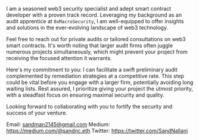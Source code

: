 I am a seasoned web3 security specialist and adept smart contract developer with a proven track record. Leveraging my background as an audit apprentice at `0xMacroSecurity`, I am well-equipped to offer insights and solutions in the ever-evolving landscape of web3 technology.

Feel free to reach out for private audits or tailored consultations on web3 smart contracts. It's worth noting that larger audit firms often juggle numerous projects simultaneously, which might prevent your project from receiving the focused attention it warrants.

Here's my commitment to you: I can facilitate a swift preliminary audit complemented by remediation strategies at a competitive rate. This step could be vital before you engage with a larger firm, potentially avoiding long waiting lists. Rest assured, I prioritize giving your project the utmost priority, with a steadfast focus on ensuring maximal security and quality.

Looking forward to collaborating with you to fortify the security and success of your venture.

Email: sandman2145@gmail.com
Medium: https://medium.com/@sandnc.eth
Twitter: https://twitter.com/SandNallani



